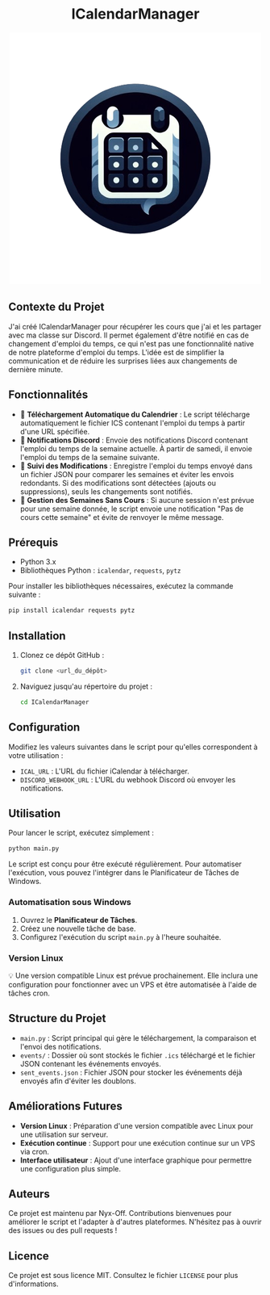 <h1 align="center"> ICalendarManager </h3>

<div align="center">
    <img class="Logo" src="https://raw.githubusercontent.com/Nyx-Off/ICalendarManager/main/logo500x500.png" width="500" />
</div>

## Contexte du Projet

J'ai créé ICalendarManager pour récupérer les cours que j'ai et les partager avec ma classe sur Discord. Il permet également d'être notifié en cas de changement d'emploi du temps, ce qui n'est pas une fonctionnalité native de notre plateforme d'emploi du temps. L'idée est de simplifier la communication et de réduire les surprises liées aux changements de dernière minute.

## Fonctionnalités

- 🚀 **Téléchargement Automatique du Calendrier** : Le script télécharge automatiquement le fichier ICS contenant l'emploi du temps à partir d'une URL spécifiée.
- 📢 **Notifications Discord** : Envoie des notifications Discord contenant l'emploi du temps de la semaine actuelle. À partir de samedi, il envoie l'emploi du temps de la semaine suivante.
- 🔄 **Suivi des Modifications** : Enregistre l'emploi du temps envoyé dans un fichier JSON pour comparer les semaines et éviter les envois redondants. Si des modifications sont détectées (ajouts ou suppressions), seuls les changements sont notifiés.
- 🚫 **Gestion des Semaines Sans Cours** : Si aucune session n'est prévue pour une semaine donnée, le script envoie une notification "Pas de cours cette semaine" et évite de renvoyer le même message.

## Prérequis

- Python 3.x
- Bibliothèques Python : `icalendar`, `requests`, `pytz`

Pour installer les bibliothèques nécessaires, exécutez la commande suivante :
```sh
pip install icalendar requests pytz
```

## Installation

1. Clonez ce dépôt GitHub :
   ```sh
   git clone <url_du_dépôt>
   ```
2. Naviguez jusqu'au répertoire du projet :
   ```sh
   cd ICalendarManager
   ```

## Configuration

Modifiez les valeurs suivantes dans le script pour qu'elles correspondent à votre utilisation :

- `ICAL_URL` : L'URL du fichier iCalendar à télécharger.
- `DISCORD_WEBHOOK_URL` : L'URL du webhook Discord où envoyer les notifications.

## Utilisation

Pour lancer le script, exécutez simplement :
```sh
python main.py
```
Le script est conçu pour être exécuté régulièrement. Pour automatiser l'exécution, vous pouvez l'intégrer dans le Planificateur de Tâches de Windows.

### Automatisation sous Windows
1. Ouvrez le **Planificateur de Tâches**.
2. Créez une nouvelle tâche de base.
3. Configurez l'exécution du script `main.py` à l'heure souhaitée.

### Version Linux
💡 Une version compatible Linux est prévue prochainement. Elle inclura une configuration pour fonctionner avec un VPS et être automatisée à l'aide de tâches cron.

## Structure du Projet

- `main.py` : Script principal qui gère le téléchargement, la comparaison et l'envoi des notifications.
- `events/` : Dossier où sont stockés le fichier `.ics` téléchargé et le fichier JSON contenant les événements envoyés.
- `sent_events.json` : Fichier JSON pour stocker les événements déjà envoyés afin d'éviter les doublons.

## Améliorations Futures

- **Version Linux** : Préparation d'une version compatible avec Linux pour une utilisation sur serveur.
- **Exécution continue** : Support pour une exécution continue sur un VPS via cron.
- **Interface utilisateur** : Ajout d'une interface graphique pour permettre une configuration plus simple.

## Auteurs

Ce projet est maintenu par Nyx-Off. Contributions bienvenues pour améliorer le script et l'adapter à d'autres plateformes. N'hésitez pas à ouvrir des issues ou des pull requests !

## Licence

Ce projet est sous licence MIT. Consultez le fichier `LICENSE` pour plus d'informations.
